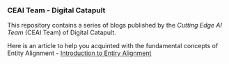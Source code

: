 ### CEAI Team - Digital Catapult

This repository contains a series of blogs published by the *Cutting Edge AI Team* (CEAI Team) of Digital Catapult.

Here is an article to help you acquinted with the fundamental concepts of Entity Alignment -
[Introduction to Entiry Alignment](Entity_Alignment-v1.0.md)
